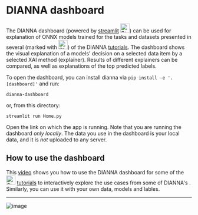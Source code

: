 # DIANNA dashboard

The DIANNA dashboard (powered by [streamlit](https://streamlit.io/) <img width="25" alt="Streamlit Logo" src="https://github.com/user-attachments/assets/2cac7d5d-c11a-48fe-b58e-71b15baaa163">) can be used for explanation of ONNX models trained for the tasks and datasets presented in several (marked with <img width="25" alt="Streamlit Logo" src="https://github.com/user-attachments/assets/2cac7d5d-c11a-48fe-b58e-71b15baaa163">) of the DIANNA [tutorials](../../tutorials/README.md). 
The dashboard shows the visual explanation of a models' decision on a selected data item by a selected XAI method (explainer). Results of different explainers can be compared, as well as explanations of the top predicted labels. 

To open the dashboard, you can install dianna via `pip install -e '.[dashboard]'` and run:

```console
dianna-dashboard
```

or, from this directory:

```console
streamlit run Home.py
```

Open the link on which the app is running. Note that you are running the dashboard *only locally*. The data you use in the dashboard is your local data, and it is *not* uploaded to any server.

## How to use the dashboard

This [video](https://youtu.be/9VM5acip2s8) shows you how to use the DIANNA dashboard for some of the <img width="25" alt="Streamlit Logo" src="https://github.com/user-attachments/assets/2cac7d5d-c11a-48fe-b58e-71b15baaa163"> [tutorials](../../tutorials/README.md#summary-of-all-tutorials) to interactively explore the use cases from some of DIANNA's . 
Similarly, you can use it with your own data, models and lables.

--------------------------------------------------------------------------
![image](https://github.com/user-attachments/assets/1a98920e-f75e-468c-bf1f-f6e8bd2273ad)
